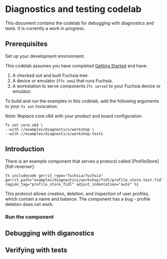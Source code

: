 # Diagnostics and testing codelab

This document contains the codelab for debugging with diagnostics and tests.
It is currently a work in progress.

## Prerequisites

Set up your development environment.

This codelab assumes you have completed [Getting Started](/docs/get-started/README.md) and have:

1. A checked out and built Fuchsia tree.
2. A device or emulator (`ffx emu`) that runs Fuchsia.
3. A workstation to serve components (`fx serve`) to your Fuchsia device or emulator.

To build and run the examples in this codelab, add the following arguments
to your `fx set` invocation:

Note: Replace core.x64 with your product and board configuration.

```
fx set core.x64 \
--with //examples/diagnostics/workshop \
--with //examples/diagnostics/workshop:tests
```

## Introduction

There is an example component that serves a protocol called [ProfileStore][fidl-reverser]:

```fidl
{% includecode gerrit_repo="fuchsia/fuchsia" gerrit_path="examples/diagnostics/workshop/fidl/profile_store.test.fidl" region_tag="profile_store_fidl" adjust_indentation="auto" %}
```

This protocol allows creation, deletion, and inspection of user profiles, which contain a
name and balance. The component has a bug - profile deletion does not work.

### Run the component

<!-- TODO -->

## Debugging with diganostics

<!-- TODO -->

## Verifying with tests

<!-- TODO -->

[profile-store]: /examples/diagnostics/workshop/fidl/profile_store.test.fidl